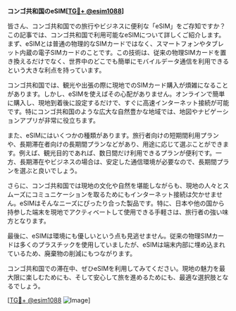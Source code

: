 **コンゴ共和国のeSIM[[TG💪+ @esim1088](https://t.me/s/esim1088)]**

皆さん、コンゴ共和国での旅行やビジネスに便利な「eSIM」をご存知ですか？この記事では、コンゴ共和国で利用可能なeSIMについて詳しくご紹介します。まず、eSIMとは普通の物理的なSIMカードではなく、スマートフォンやタブレット内蔵の電子SIMカードのことです。この技術は、従来の物理SIMカードを置き換えるだけでなく、世界中のどこでも簡単にモバイルデータ通信を利用できるという大きな利点を持っています。

コンゴ共和国では、観光や出張の際に現地でのSIMカード購入が煩雑になることがあります。しかし、eSIMを使えばその心配がありません。オンラインで簡単に購入し、現地到着後に設定するだけで、すぐに高速インターネット接続が可能です。特にコンゴ共和国のような広大な自然豊かな地域では、地図やナビゲーションアプリが非常に役立ちます。

また、eSIMにはいくつかの種類があります。旅行者向けの短期間利用プランや、長期滞在者向けの長期間プランなどがあり、用途に応じて選ぶことができます。例えば、観光目的であれば、数日間だけ利用できるプランが便利です。一方、長期滞在やビジネスの場合は、安定した通信環境が必要なので、長期間プランを選ぶと良いでしょう。

さらに、コンゴ共和国では現地の文化や自然を堪能しながらも、現地の人々とスムーズにコミュニケーションを取るためにもインターネット接続は欠かせません。eSIMはそんなニーズにぴったり合った製品です。特に、日本や他の国から持参した端末を現地でアクティベートして使用できる手軽さは、旅行者の強い味方となります。

最後に、eSIMは環境にも優しいという点も見逃せません。従来の物理SIMカードは多くのプラスチックを使用していましたが、eSIMは端末内部に埋め込まれているため、廃棄物の削減にもつながります。

コンゴ共和国での滞在中、ぜひeSIMを利用してみてください。現地の魅力を最大限に楽しむためにも、そして安心して旅を進めるためにも、最適な選択肢となるでしょう。

[[TG💪+ @esim1088](https://t.me/s/esim1088) ![Image](https://i.postimg.cc/Y0z9fWf4/image.png)]